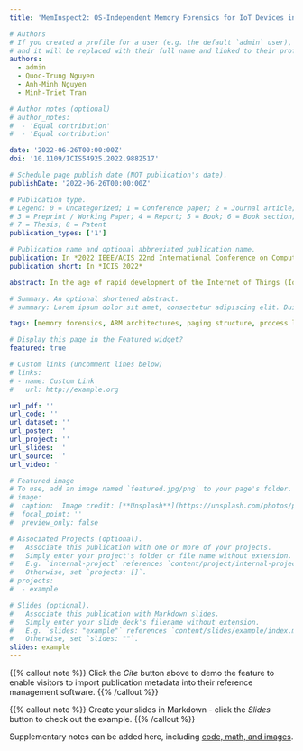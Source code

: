 ```yaml
---
title: 'MemInspect2: OS-Independent Memory Forensics for IoT Devices in Cybercrime Investigations'

# Authors
# If you created a profile for a user (e.g. the default `admin` user), write the username (folder name) here
# and it will be replaced with their full name and linked to their profile.
authors:
  - admin
  - Quoc-Trung Nguyen
  - Anh-Minh Nguyen
  - Minh-Triet Tran

# Author notes (optional)
# author_notes:
#  - 'Equal contribution'
#  - 'Equal contribution'

date: '2022-06-26T00:00:00Z'
doi: '10.1109/ICIS54925.2022.9882517'

# Schedule page publish date (NOT publication's date).
publishDate: '2022-06-26T00:00:00Z'

# Publication type.
# Legend: 0 = Uncategorized; 1 = Conference paper; 2 = Journal article;
# 3 = Preprint / Working Paper; 4 = Report; 5 = Book; 6 = Book section;
# 7 = Thesis; 8 = Patent
publication_types: ['1']

# Publication name and optional abbreviated publication name.
publication: In *2022 IEEE/ACIS 22nd International Conference on Computer and Information Science (ICIS)*
publication_short: In *ICIS 2022*

abstract: In the age of rapid development of the Internet of Things (IoT) world, more and more cybersecurity incidents have emerged in many IoT devices and systems. Therefore, the need for cybercrime investigation, especially for IoT devices, has become more imperative than ever. Memory forensics, the approach that inspects the memory dump to understand the current state or behavior of the attacked machine, contributes an important position in digital forensics and incident response for IoT systems. However, memory forensics encounter various challenges, including virtual address space (VAS) reconstruction or extracting kernel data structure in a given memory image. Most current tools and approaches leverage the knowledge of the operating system or propose heuristics to evade the commission of rebuilding VAS. In this research, we present our novel methodology to reconstruct the VAS for the memory images by using the paging mechanism of the Central Processing Unit (CPU), primarily for the ARM architectures (32 and 64 bit), one of the most popular microprocessors in the IoT world. In addition, with the support of VAS, we extract the typical kernel data structure like the process linked list. Finally, we build a MemInspect2 toolset that gathers all algorithms, and we also test the tool in many standard OS kernels like Linux and BSD.

# Summary. An optional shortened abstract.
# summary: Lorem ipsum dolor sit amet, consectetur adipiscing elit. Duis posuere tellus ac convallis placerat. Proin tincidunt magna sed ex sollicitudin condimentum.

tags: [memory forensics, ARM architectures, paging structure, process lists, IoT forensics;]

# Display this page in the Featured widget?
featured: true

# Custom links (uncomment lines below)
# links:
# - name: Custom Link
#   url: http://example.org

url_pdf: ''
url_code: ''
url_dataset: ''
url_poster: ''
url_project: ''
url_slides: ''
url_source: ''
url_video: ''

# Featured image
# To use, add an image named `featured.jpg/png` to your page's folder.
# image:
#  caption: 'Image credit: [**Unsplash**](https://unsplash.com/photos/pLCdAaMFLTE)'
#  focal_point: ''
#  preview_only: false

# Associated Projects (optional).
#   Associate this publication with one or more of your projects.
#   Simply enter your project's folder or file name without extension.
#   E.g. `internal-project` references `content/project/internal-project/index.md`.
#   Otherwise, set `projects: []`.
# projects:
#  - example

# Slides (optional).
#   Associate this publication with Markdown slides.
#   Simply enter your slide deck's filename without extension.
#   E.g. `slides: "example"` references `content/slides/example/index.md`.
#   Otherwise, set `slides: ""`.
slides: example
---
```


{{% callout note %}}
Click the _Cite_ button above to demo the feature to enable visitors to import publication metadata into their reference management software.
{{% /callout %}}

{{% callout note %}}
Create your slides in Markdown - click the _Slides_ button to check out the example.
{{% /callout %}}

Supplementary notes can be added here, including [code, math, and images](https://wowchemy.com/docs/writing-markdown-latex/).
